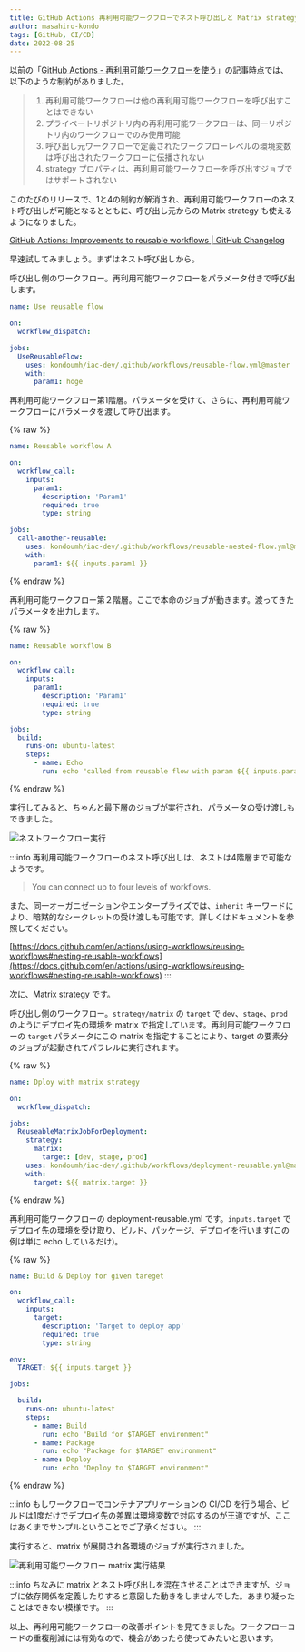 ```yaml
---
title: GitHub Actions 再利用可能ワークフローでネスト呼び出しと Matrix strategy が解禁
author: masahiro-kondo
tags: [GitHub, CI/CD]
date: 2022-08-25
---
```


以前の「[GitHub Actions - 再利用可能ワークフローを使う](/blogs/2022/03/08/github-actions-reuse-workflows/)」の記事時点では、以下のような制約がありました。

> 1. 再利用可能ワークフローは他の再利用可能ワークフローを呼び出すことはできない
> 2. プライベートリポジトリ内の再利用可能ワークフローは、同一リポジトリ内のワークフローでのみ使用可能
> 3. 呼び出し元ワークフローで定義されたワークフローレベルの環境変数は呼び出されたワークフローに伝播されない
> 4. strategy プロパティは、再利用可能ワークフローを呼び出すジョブではサポートされない

このたびのリリースで、1と4の制約が解消され、再利用可能ワークフローのネスト呼び出しが可能となるとともに、呼び出し元からの Matrix strategy も使えるようになりました。

[GitHub Actions&#058; Improvements to reusable workflows | GitHub Changelog](https://github.blog/changelog/2022-08-22-github-actions-improvements-to-reusable-workflows-2/)

早速試してみましょう。まずはネスト呼び出しから。

呼び出し側のワークフロー。再利用可能ワークフローをパラメータ付きで呼び出します。

```yaml
name: Use reusable flow

on:
  workflow_dispatch:

jobs:
  UseReusableFlow:
    uses: kondoumh/iac-dev/.github/workflows/reusable-flow.yml@master
    with:
      param1: hoge
```

再利用可能ワークフロー第1階層。パラメータを受けて、さらに、再利用可能ワークフローにパラメータを渡して呼び出ます。

{% raw %}
```yaml
name: Reusable workflow A

on:
  workflow_call:
    inputs:
      param1:
        description: 'Param1'
        required: true
        type: string

jobs:
  call-another-reusable:
    uses: kondoumh/iac-dev/.github/workflows/reusable-nested-flow.yml@master
    with:
      param1: ${{ inputs.param1 }}
```
{% endraw %}

再利用可能ワークフロー第２階層。ここで本命のジョブが動きます。渡ってきたパラメータを出力します。

{% raw %}
```yaml
name: Reusable workflow B

on:
  workflow_call:
    inputs:
      param1:
        description: 'Param1'
        required: true
        type: string

jobs:
  build:
    runs-on: ubuntu-latest
    steps:
      - name: Echo
        run: echo "called from reusable flow with param ${{ inputs.param1 }}!"
```
{% endraw %}

実行してみると、ちゃんと最下層のジョブが実行され、パラメータの受け渡しもできました。

![ネストワークフロー実行](https://i.gyazo.com/e1054cdd3c210382f93243c243448c22.png)

:::info
再利用可能ワークフローのネスト呼び出しは、ネストは4階層まで可能なようです。

> You can connect up to four levels of workflows. 

また、同一オーガニゼーションやエンタープライズでは、`inherit` キーワードにより、暗黙的なシークレットの受け渡しも可能です。詳しくはドキュメントを参照してください。

[https://docs.github.com/en/actions/using-workflows/reusing-workflows#nesting-reusable-workflows](https://docs.github.com/en/actions/using-workflows/reusing-workflows#nesting-reusable-workflows)
:::

次に、Matrix strategy です。

呼び出し側のワークフロー。`strategy/matrix` の `target` で `dev`、`stage`、`prod` のようにデプロイ先の環境を matrix で指定しています。再利用可能ワークフローの `target` パラメータにこの matrix を指定することにより、target の要素分のジョブが起動されてパラレルに実行されます。

{% raw %}
```yaml
name: Dploy with matrix strategy

on:
  workflow_dispatch:

jobs:
  ReuseableMatrixJobForDeployment:
    strategy:
      matrix:
        target: [dev, stage, prod]
    uses: kondoumh/iac-dev/.github/workflows/deployment-reusable.yml@master
    with:
      target: ${{ matrix.target }}
```
{% endraw %}

再利用可能ワークフローの deployment-reusable.yml です。`inputs.target` でデプロイ先の環境を受け取り、ビルド、パッケージ、デプロイを行います(この例は単に echo しているだけ)。

{% raw %}
```yaml
name: Build & Deploy for given tareget

on:
  workflow_call:
    inputs:
      target:
        description: 'Target to deploy app'
        required: true
        type: string

env:
  TARGET: ${{ inputs.target }}

jobs:

  build:
    runs-on: ubuntu-latest
    steps:
      - name: Build
        run: echo "Build for $TARGET environment"
      - name: Package
        run: echo "Package for $TARGET environment"
      - name: Deploy
        run: echo "Deploy to $TARGET environment"
```
{% endraw %}

:::info
もしワークフローでコンテナアプリケーションの CI/CD を行う場合、ビルドは1度だけでデプロイ先の差異は環境変数で対応するのが王道ですが、ここはあくまでサンプルということでご了承ください。
:::

実行すると、matrix が展開され各環境のジョブが実行されました。

![再利用可能ワークフロー matrix 実行結果](https://i.gyazo.com/4d92273606c0a02e4d9be8c9333e466c.png)

:::info
ちなみに matrix とネスト呼び出しを混在させることはできますが、ジョブに依存関係を定義したりすると意図した動きをしませんでした。あまり凝ったことはできない模様です。
:::

以上、再利用可能ワークフローの改善ポイントを見てきました。ワークフローコードの重複削減には有効なので、機会があったら使ってみたいと思います。

